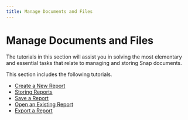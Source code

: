 ```yaml
---
title: Manage Documents and Files
---
```

# Manage Documents and Files
The tutorials in this section will assist you in solving the most elementary and essential tasks that relate to managing and storing Snap documents.

This section includes the following tutorials.
* [Create a New Report](manage-documents-and-files/create-a-new-report.md)
* [Storing Reports](manage-documents-and-files/storing-reports.md)
* [Save a Report](manage-documents-and-files/save-a-report.md)
* [Open an Existing Report](manage-documents-and-files/open-an-existing-report.md)
* [Export a Report](manage-documents-and-files/export-a-report.md)